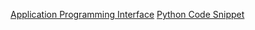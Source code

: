 [Application Programming Interface](https://gist.github.com/Akshatpattiwar512/eb951461041b20f21bfc3ea637038ca6)
[Python Code Snippet](https://gist.github.com/Akshatpattiwar512/17b4886a9895d9af8c2327642c789aa2)
